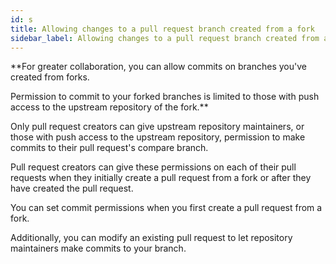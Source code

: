 ```yaml
---
id: s
title: Allowing changes to a pull request branch created from a fork
sidebar_label: Allowing changes to a pull request branch created from a fork
---
```




**For greater collaboration, you can allow commits on branches you've created from forks.

Permission to commit to your forked branches is limited to those with push access to the upstream repository of the fork.**

Only pull request creators can give upstream repository maintainers, or those with push access to the upstream repository, permission to make commits to their pull request's compare branch.

Pull request creators can give these permissions on each of their pull requests when they initially create a pull request from a fork or after they have created the pull request.

You can set commit permissions when you first create a pull request from a fork.

Additionally, you can modify an existing pull request to let repository maintainers make commits to your branch.
